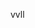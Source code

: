 vvll
<!---
0xkernelPanic/0xkernelPanic is a ✨ special ✨ repository because its `README.md` (this file) appears on your GitHub profile.
You can click the Preview link to take a look at your changes.
--->
